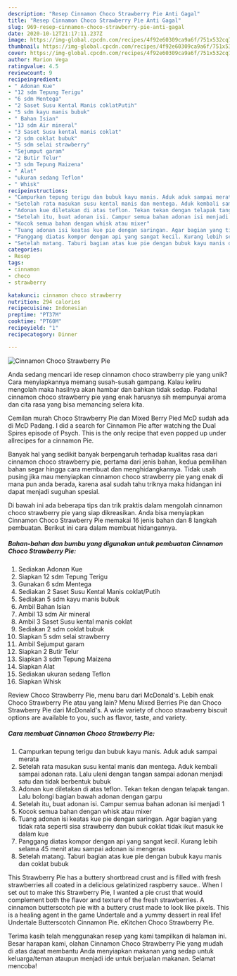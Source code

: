 ```yaml
---
description: "Resep Cinnamon Choco Strawberry Pie Anti Gagal"
title: "Resep Cinnamon Choco Strawberry Pie Anti Gagal"
slug: 969-resep-cinnamon-choco-strawberry-pie-anti-gagal
date: 2020-10-12T21:17:11.237Z
image: https://img-global.cpcdn.com/recipes/4f92e60309ca9a6f/751x532cq70/cinnamon-choco-strawberry-pie-foto-resep-utama.jpg
thumbnail: https://img-global.cpcdn.com/recipes/4f92e60309ca9a6f/751x532cq70/cinnamon-choco-strawberry-pie-foto-resep-utama.jpg
cover: https://img-global.cpcdn.com/recipes/4f92e60309ca9a6f/751x532cq70/cinnamon-choco-strawberry-pie-foto-resep-utama.jpg
author: Marion Vega
ratingvalue: 4.5
reviewcount: 9
recipeingredient:
- " Adonan Kue"
- "12 sdm Tepung Terigu"
- "6 sdm Mentega"
- "2 Saset Susu Kental Manis coklatPutih"
- "5 sdm kayu manis bubuk"
- " Bahan Isian"
- "13 sdm Air mineral"
- "3 Saset Susu kental manis coklat"
- "2 sdm coklat bubuk"
- "5 sdm selai strawberry"
- "Sejumput garam"
- "2 Butir Telur"
- "3 sdm Tepung Maizena"
- " Alat"
- "ukuran sedang Teflon"
- " Whisk"
recipeinstructions:
- "Campurkan tepung terigu dan bubuk kayu manis. Aduk aduk sampai merata"
- "Setelah rata masukan susu kental manis dan mentega. Aduk kembali sampai adonan rata. Lalu uleni dengan tangan sampai adonan menjadi satu dan tidak berbentuk bubuk"
- "Adonan kue diletakan di atas teflon. Tekan tekan dengan telapak tangan. Lalu bolongi bagian bawah adonan dengan garpu"
- "Setelah itu, buat adonan isi. Campur semua bahan adonan isi menjadi 1"
- "Kocok semua bahan dengan whisk atau mixer"
- "Tuang adonan isi keatas kue pie dengan saringan. Agar bagian yang tidak rata seperti sisa strawberry dan bubuk coklat tidak ikut masuk ke dalam kue"
- "Panggang diatas kompor dengan api yang sangat kecil. Kurang lebih selama 45 menit atau sampai adonan isi mengeras"
- "Setelah matang. Taburi bagian atas kue pie dengan bubuk kayu manis dan coklat bubuk"
categories:
- Resep
tags:
- cinnamon
- choco
- strawberry

katakunci: cinnamon choco strawberry 
nutrition: 294 calories
recipecuisine: Indonesian
preptime: "PT37M"
cooktime: "PT60M"
recipeyield: "1"
recipecategory: Dinner

---
```



![Cinnamon Choco Strawberry Pie](https://img-global.cpcdn.com/recipes/4f92e60309ca9a6f/751x532cq70/cinnamon-choco-strawberry-pie-foto-resep-utama.jpg)

Anda sedang mencari ide resep cinnamon choco strawberry pie yang unik? Cara menyiapkannya memang susah-susah gampang. Kalau keliru mengolah maka hasilnya akan hambar dan bahkan tidak sedap. Padahal cinnamon choco strawberry pie yang enak harusnya sih mempunyai aroma dan cita rasa yang bisa memancing selera kita.

Cemilan murah Choco Strawberry Pie dan Mixed Berry Pied McD sudah ada di McD Padang. I did a search for Cinnamon Pie after watching the Dual Spires episode of Psych. This is the only recipe that even popped up under allrecipes for a cinnamon Pie.

Banyak hal yang sedikit banyak berpengaruh terhadap kualitas rasa dari cinnamon choco strawberry pie, pertama dari jenis bahan, kedua pemilihan bahan segar hingga cara membuat dan menghidangkannya. Tidak usah pusing jika mau menyiapkan cinnamon choco strawberry pie yang enak di mana pun anda berada, karena asal sudah tahu triknya maka hidangan ini dapat menjadi suguhan spesial.


Di bawah ini ada beberapa tips dan trik praktis dalam mengolah cinnamon choco strawberry pie yang siap dikreasikan. Anda bisa menyiapkan Cinnamon Choco Strawberry Pie memakai 16 jenis bahan dan 8 langkah pembuatan. Berikut ini cara dalam membuat hidangannya.

<!--inarticleads1-->

##### Bahan-bahan dan bumbu yang digunakan untuk pembuatan Cinnamon Choco Strawberry Pie:

1. Sediakan  Adonan Kue
1. Siapkan 12 sdm Tepung Terigu
1. Gunakan 6 sdm Mentega
1. Sediakan 2 Saset Susu Kental Manis coklat/Putih
1. Sediakan 5 sdm kayu manis bubuk
1. Ambil  Bahan Isian
1. Ambil 13 sdm Air mineral
1. Ambil 3 Saset Susu kental manis coklat
1. Sediakan 2 sdm coklat bubuk
1. Siapkan 5 sdm selai strawberry
1. Ambil Sejumput garam
1. Siapkan 2 Butir Telur
1. Siapkan 3 sdm Tepung Maizena
1. Siapkan  Alat
1. Sediakan ukuran sedang Teflon
1. Siapkan  Whisk


Review Choco Strawberry Pie, menu baru dari McDonald&#39;s. Lebih enak Choco Strawberry Pie atau yang lain? Menu Mixed Berries Pie dan Choco Strawberry Pie dari McDonald&#39;s. A wide variety of choco strawberry biscuit options are available to you, such as flavor, taste, and variety. 

<!--inarticleads2-->

##### Cara membuat Cinnamon Choco Strawberry Pie:

1. Campurkan tepung terigu dan bubuk kayu manis. Aduk aduk sampai merata
1. Setelah rata masukan susu kental manis dan mentega. Aduk kembali sampai adonan rata. Lalu uleni dengan tangan sampai adonan menjadi satu dan tidak berbentuk bubuk
1. Adonan kue diletakan di atas teflon. Tekan tekan dengan telapak tangan. Lalu bolongi bagian bawah adonan dengan garpu
1. Setelah itu, buat adonan isi. Campur semua bahan adonan isi menjadi 1
1. Kocok semua bahan dengan whisk atau mixer
1. Tuang adonan isi keatas kue pie dengan saringan. Agar bagian yang tidak rata seperti sisa strawberry dan bubuk coklat tidak ikut masuk ke dalam kue
1. Panggang diatas kompor dengan api yang sangat kecil. Kurang lebih selama 45 menit atau sampai adonan isi mengeras
1. Setelah matang. Taburi bagian atas kue pie dengan bubuk kayu manis dan coklat bubuk


This Strawberry Pie has a buttery shortbread crust and is filled with fresh strawberries all coated in a delicious gelatinized raspberry sauce.. When I set out to make this Strawberry Pie, I wanted a pie crust that would complement both the flavor and texture of the fresh strawberries. A cinnamon butterscotch pie with a buttery crust made to look like pixels. This is a healing agent in the game Undertale and a yummy dessert in real life! Undertale Butterscotch Cinnamon Pie. eKitchen Choco Strawberry Pie. 

Terima kasih telah menggunakan resep yang kami tampilkan di halaman ini. Besar harapan kami, olahan Cinnamon Choco Strawberry Pie yang mudah di atas dapat membantu Anda menyiapkan makanan yang sedap untuk keluarga/teman ataupun menjadi ide untuk berjualan makanan. Selamat mencoba!

